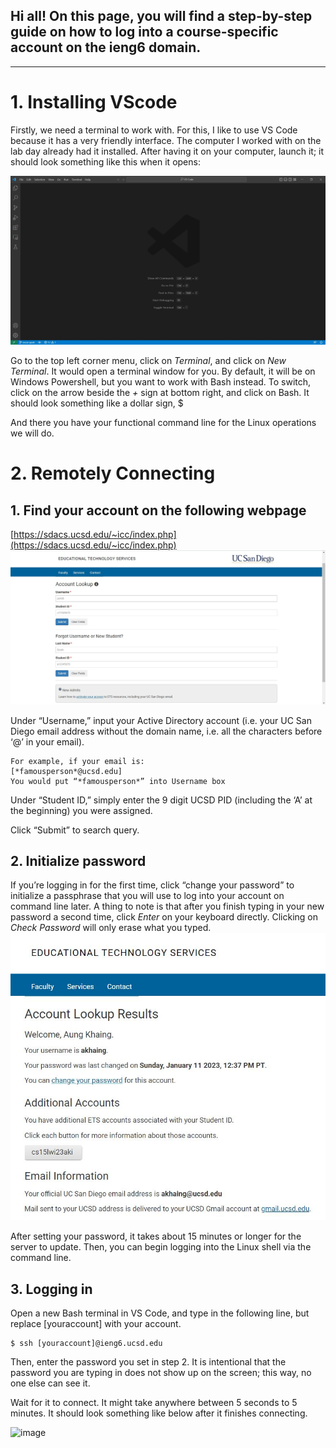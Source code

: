 ## Hi all! On this page, you will find a step-by-step guide on how to log into a course-specific account on the **ieng6** domain.

---


# 1. Installing VScode
Firstly, we need a terminal to work with. For this, I like to use VS Code because it has a very friendly interface. The computer I worked with on the lab day already had it installed. After having it on your computer, launch it; it should look something like this when it opens:


![Image](https://github.com/OscarKhaing/cse15l-lab-reports/blob/main/vscode.JPG?raw=true)


Go to the top left corner menu, click on *Terminal*, and click on *New Terminal*. It would open a terminal window for you. By default, it will be on Windows Powershell, but you want to work with Bash instead. To switch, click on the arrow beside the *+* sign at bottom right, and click on Bash. It should look something like a dollar sign, $

And there you have your functional command line for the Linux operations we will do.




# 2. Remotely Connecting
## 1. Find your account on the following webpage
[https://sdacs.ucsd.edu/~icc/index.php](https://sdacs.ucsd.edu/~icc/index.php)
![Image](https://github.com/OscarKhaing/cse15l-lab-reports/blob/main/1-account-search.JPG)


Under “Username,” input your Active Directory account (i.e. your UC San Diego email address without the domain name, i.e. all the characters before ‘@’ in your email). 

```
For example, if your email is:
[*famousperson*@ucsd.edu]
You would put “*famousperson*” into Username box
```
Under “Student ID,” simply enter the 9 digit UCSD PID (including the ‘A’ at the beginning) you were assigned.

Click “Submit” to search query.

## 2. Initialize password

If you’re logging in for the first time, click “change your password” to initialize a passphrase that you will use to log into your account on command line later. A thing to note is that after you finish typing in your new password a second time, click *Enter* on your keyboard directly. Clicking on *Check Password* will only erase what you typed.
![Image](https://github.com/OscarKhaing/cse15l-lab-reports/blob/main/2-account-search.JPG)


After setting your password, it takes about 15 minutes or longer for the server to update. Then, you can begin logging into the Linux shell via the command line.

## 3. Logging in
Open a new Bash terminal in VS Code, and type in the following line, but replace [youraccount] with your account.
```
$ ssh [youraccount]@ieng6.ucsd.edu
```
Then, enter the password you set in step 2. It is intentional that the password you are typing in does not show up on the screen; this way, no one else can see it.


Wait for it to connect. It might take anywhere between 5 seconds to 5 minutes. It should look something like below after it finishes connecting.

![image](https://user-images.githubusercontent.com/117701031/212815644-65b276b8-9747-4a28-904e-1078b533b425.png)
